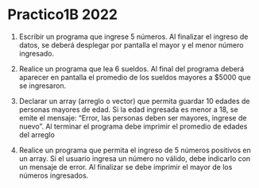 # Practico1B 2022

1) Escribir un programa que ingrese 5 números. Al finalizar el ingreso de datos, se deberá desplegar por pantalla el mayor y el menor número ingresado.

2)  Realice un programa que lea 6 sueldos. Al final del programa deberá aparecer en pantalla el promedio de los sueldos mayores a $5000 que se ingresaron.

3) Declarar un array (arreglo o vector) que permita guardar 10 edades de personas mayores de edad. Si la edad ingresada es menor a 18, se emite el mensaje: “Error, las personas deben ser mayores, ingrese de nuevo”. Al terminar el programa debe imprimir el promedio de edades del arreglo

4) Realice un programa que permita el ingreso de 5 números positivos en un array. Si el usuario ingresa un número no válido, debe indicarlo con un mensaje de error. Al finalizar se debe imprimir el mayor de los números ingresados.

